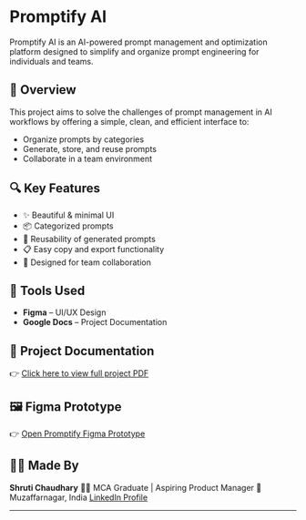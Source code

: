 
# Promptify AI

Promptify AI is an AI-powered prompt management and optimization platform designed to simplify and organize prompt engineering for individuals and teams.

## 🧠 Overview

This project aims to solve the challenges of prompt management in AI workflows by offering a simple, clean, and efficient interface to:

- Organize prompts by categories
- Generate, store, and reuse prompts
- Collaborate in a team environment

## 🔍 Key Features

- ✨ Beautiful & minimal UI
- 📦 Categorized prompts
- 🔁 Reusability of generated prompts
- 📋 Easy copy and export functionality
- 🧩 Designed for team collaboration

## 🎨 Tools Used

- **Figma** – UI/UX Design
- **Google Docs** – Project Documentation

## 📁 Project Documentation

👉 [Click here to view full project PDF](Project:%20Promptify.ai%20–%20An%20AI-Powered%20Prompt%20Management%20&%20Optimization%20Platform%20for%20Teams.pdf)

## 🖼️ Figma Prototype

👉 [Open Promptify Figma Prototype](https://www.figma.com/proto/sYop5LcLly4HlbNkHQ47jj/Promptify.AI-UI-Design?node-id=1-2)

## 🙋‍♀️ Made By

**Shruti Chaudhary**
🧑‍💻 MCA Graduate | Aspiring Product Manager
📍 Muzaffarnagar, India
[LinkedIn Profile](https://www.linkedin.com/in/shrutichaudhary55555)

---
